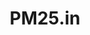 ---
description: 界面和动画有创意。
layout: post
results:
- primaryGenreName: Weather
  version: '1.0'
  artworkUrl100: http://a1061.phobos.apple.com/us/r1000/029/Purple6/v4/83/7a/8b/837a8bef-88a4-7bd1-3b81-c30fa0e9354c/mzl.letcnorz.png
  trackViewUrl: https://itunes.apple.com/cn/app/pm25.in/id667876218?mt=8&uo=4
  artworkUrl60: http://a259.phobos.apple.com/us/r1000/014/Purple6/v4/01/cd/2b/01cd2bde-8608-e5c3-f5b6-d20b6d56b947/icon.png
  userRatingCountForCurrentVersion: 4
  sellerName: Yingqi He
  supportedDevices:
  - iPadWifi
  - iPadMini4G
  - iPadFourthGen
  - iPad23G
  - iPhone4
  - iPodTouchFifthGen
  - iPodTouchThirdGen
  - iPad2Wifi
  - iPad3G
  - iPhone5
  - iPodTouchourthGen
  - iPadFourthGen4G
  - iPhone4S
  - iPadThirdGen4G
  - iPadThirdGen
  - iPadMini
  - iPhone-3GS
  genres:
  - 天气
  - 健康健美
  trackName: PM25.in
  description: "提供实时查询全国 76 个城市（共 509 个监测点）的空气质量监测数据，为健康生活提供指引。支持分享到社交网络。\n\n【操作提示】\n\n*
    按 NEXT  ：切换显示【AQI 指数】与【PM2.5 浓度值】\n* 按 PRINT ：打印具体空气质量详情\n* 长按 NEXT ：进入选择城市模式\n*
    ……\n* 更多操作方式，慢慢探索 :-)\n\n忘记从什么时候开始，用颜色表示空气；\n不知道什么时候可以，用甜度描述空气。 \n\nPM25.in
    空气质量监测仪\n\nBestApp X\n诚意奉献"
  price: 0
  trackId: 667876218
  releaseDate: '2013-07-18T12:19:38Z'
  screenshotUrls:
  - http://a2.mzstatic.com/us/r1000/023/Purple6/v4/88/dc/f9/88dcf9ba-034d-6483-9cda-4f03c504fadc/mzl.zrptfkri.1136x1136-75.jpg
  - http://a5.mzstatic.com/us/r1000/030/Purple6/v4/18/6a/8d/186a8d28-794d-c632-4bbe-0a18caedaa2b/mzl.pwkeiybd.1136x1136-75.jpg
  - http://a5.mzstatic.com/us/r1000/015/Purple6/v4/e3/f2/ae/e3f2ae12-13b6-4bff-ea47-071d103464fd/mzl.rorwfxtq.1136x1136-75.jpg
  - http://a1.mzstatic.com/us/r1000/005/Purple4/v4/ee/5e/2d/ee5e2da3-63dd-682d-3839-a515026cd08e/mzl.hzvhynou.1136x1136-75.jpg
  - http://a1.mzstatic.com/us/r1000/024/Purple6/v4/d2/ac/09/d2ac095b-2992-1a0a-f678-3580c1765640/mzl.vorhzkvo.1136x1136-75.jpg
  artistViewUrl: https://itunes.apple.com/cn/artist/yingqi-he/id451042500?uo=4
  primaryGenreId: 6001
  averageUserRatingForCurrentVersion: 5
  kind: software
  fileSizeBytes: '1763195'
  bundleId: us.bestapp.pm25in
  trackContentRating: 4+
  artistName: Yingqi He
  trackCensoredName: PM25.in
  isGameCenterEnabled: false
  contentAdvisoryRating: 4+
  languageCodesISO2A:
  - EN
  features: &a []
  wrapperType: software
  artworkUrl512: http://a1061.phobos.apple.com/us/r1000/029/Purple6/v4/83/7a/8b/837a8bef-88a4-7bd1-3b81-c30fa0e9354c/mzl.letcnorz.png
  formattedPrice: 免费
  artistId: 451042500
  genreIds:
  - '6001'
  - '6013'
  currency: CNY
  ipadScreenshotUrls: *a
category: 天气
tags: tag1
resultCount: 1
title: PM25.in

---